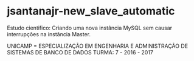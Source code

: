 # jsantanajr-new_slave_automatic

Estudo cientifico: Criando uma nova instância MySQL sem causar interrupções na instância Master.

UNICAMP = ESPECIALIZAÇÃO EM ENGENHARIA E ADMINISTRAÇÃO DE SISTEMAS DE BANCO DE DADOS
TURMA: 7 - 2016 - 2017
